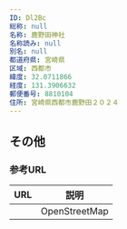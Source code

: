 ```yaml
---
ID: Dl2Bc
総称: null
名称: 鹿野田神社
名称読み: null
別名: null
都道府県: 宮崎県
区域: 西都市
緯度: 32.0711866
経度: 131.3906632
郵便番号: 8810104
住所: 宮崎県西都市鹿野田２０２４
---
```


## その他

### 参考URL

| URL | 説明          |
| --- | ------------- |
|     | OpenStreetMap |
